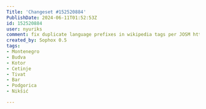 ```yaml
---
Title: 'Changeset #152520884'
PublishDate: 2024-06-11T01:52:53Z
id: 152520884
user: nyuriks
comment: fix duplicate language prefixes in wikipedia tags per JOSM https://josm.openstreetmap.de/browser/josm/trunk/data/validator/wikipedia.mapcss?rev=12493#L89
created_by: Sophox 0.5
tags:
- Montenegro
- Budva
- Kotor
- Cetinje
- Tivat
- Bar
- Podgorica
- Nikšić

---
```

